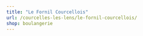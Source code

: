 ```yaml
---
title: "Le Fornil Courcellois"
url: /courcelles-les-lens/le-fornil-courcellois/
shop: boulangerie
---
```

